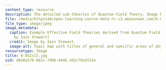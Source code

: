 ```yaml
---
content_type: resource
description: The detailed sub-theories of Quantum Field Theory. Image by Iain Stewart.
file: /media/https%3A/open-learning-course-data-rc.s3.amazonaws.com/8-851-effective-field-theory-spring-2013/d0e8a576881c7d6b944b3d2c78a5515e_8-851s13.jpg
file_type: image/jpeg
image_metadata:
  caption: Example Effective Field Theories derived from Quantum Field Theory. (Image
    by Iain Stewart)
  credit: Image by Iain Stewart.
  image-alt: Topic map with titles of general and specific areas of physics.
resourcetype: Image
title: 8-851s13.jpg
uid: d0e8a576-881c-7d6b-944b-3d2c78a5515e
---
```


